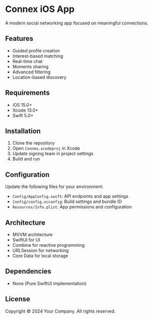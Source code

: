 # Connex iOS App

A modern social networking app focused on meaningful connections.

## Features

- Guided profile creation
- Interest-based matching
- Real-time chat
- Moments sharing
- Advanced filtering
- Location-based discovery

## Requirements

- iOS 15.0+
- Xcode 13.0+
- Swift 5.0+

## Installation

1. Clone the repository
2. Open `Connex.xcodeproj` in Xcode
3. Update signing team in project settings
4. Build and run

## Configuration

Update the following files for your environment:

- `Config/AppConfig.swift`: API endpoints and app settings
- `Config/config.xcconfig`: Build settings and bundle ID
- `Resources/Info.plist`: App permissions and configuration

## Architecture

- MVVM architecture
- SwiftUI for UI
- Combine for reactive programming
- URLSession for networking
- Core Data for local storage

## Dependencies

- None (Pure SwiftUI implementation)

## License

Copyright © 2024 Your Company. All rights reserved. 